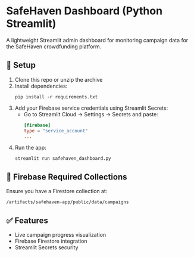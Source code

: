 # SafeHaven Dashboard (Python Streamlit)

A lightweight Streamlit admin dashboard for monitoring campaign data for the SafeHaven crowdfunding platform.

## 🔧 Setup

1. Clone this repo or unzip the archive
2. Install dependencies:
   ```
   pip install -r requirements.txt
   ```
3. Add your Firebase service credentials using Streamlit Secrets:
   - Go to Streamlit Cloud → Settings → Secrets and paste:
     ```toml
     [firebase]
     type = "service_account"
     ...
     ```
4. Run the app:
   ```
   streamlit run safehaven_dashboard.py
   ```

## 🔐 Firebase Required Collections

Ensure you have a Firestore collection at:
```
/artifacts/safehaven-app/public/data/campaigns
```

## ✅ Features

- Live campaign progress visualization
- Firebase Firestore integration
- Streamlit Secrets security
